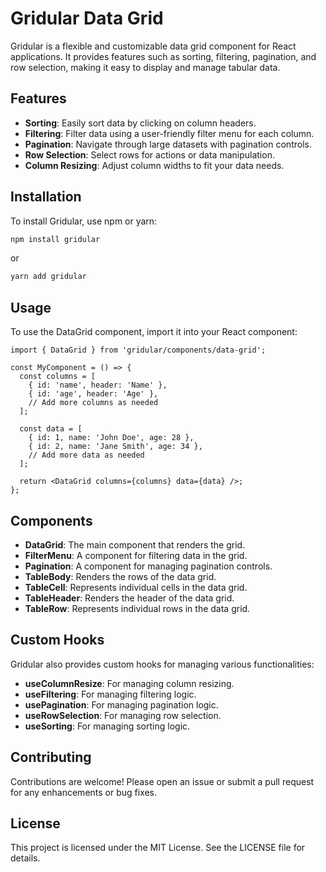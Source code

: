 # Gridular Data Grid

Gridular is a flexible and customizable data grid component for React applications. It provides features such as sorting, filtering, pagination, and row selection, making it easy to display and manage tabular data.

## Features

- **Sorting**: Easily sort data by clicking on column headers.
- **Filtering**: Filter data using a user-friendly filter menu for each column.
- **Pagination**: Navigate through large datasets with pagination controls.
- **Row Selection**: Select rows for actions or data manipulation.
- **Column Resizing**: Adjust column widths to fit your data needs.

## Installation

To install Gridular, use npm or yarn:

```bash
npm install gridular
```

or

```bash
yarn add gridular
```

## Usage

To use the DataGrid component, import it into your React component:

```tsx
import { DataGrid } from 'gridular/components/data-grid';

const MyComponent = () => {
  const columns = [
    { id: 'name', header: 'Name' },
    { id: 'age', header: 'Age' },
    // Add more columns as needed
  ];

  const data = [
    { id: 1, name: 'John Doe', age: 28 },
    { id: 2, name: 'Jane Smith', age: 34 },
    // Add more data as needed
  ];

  return <DataGrid columns={columns} data={data} />;
};
```

## Components

- **DataGrid**: The main component that renders the grid.
- **FilterMenu**: A component for filtering data in the grid.
- **Pagination**: A component for managing pagination controls.
- **TableBody**: Renders the rows of the data grid.
- **TableCell**: Represents individual cells in the data grid.
- **TableHeader**: Renders the header of the data grid.
- **TableRow**: Represents individual rows in the data grid.

## Custom Hooks

Gridular also provides custom hooks for managing various functionalities:

- **useColumnResize**: For managing column resizing.
- **useFiltering**: For managing filtering logic.
- **usePagination**: For managing pagination logic.
- **useRowSelection**: For managing row selection.
- **useSorting**: For managing sorting logic.

## Contributing

Contributions are welcome! Please open an issue or submit a pull request for any enhancements or bug fixes.

## License

This project is licensed under the MIT License. See the LICENSE file for details.